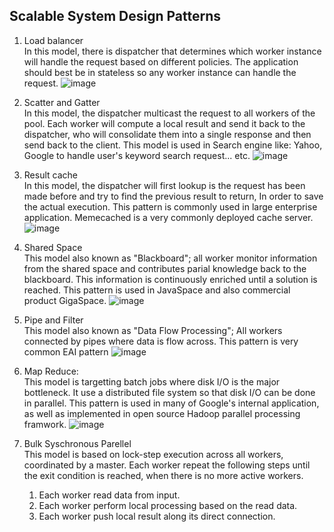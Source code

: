 ## Scalable System Design Patterns
1. Load balancer  
   In this model, there is dispatcher that determines which worker instance will handle the request based on different policies. The application should best be in
   stateless so any worker instance can handle the request.
   ![image](https://blogger.googleusercontent.com/img/b/R29vZ2xl/AVvXsEgs7yGseA2JblV-s_vw5HoRkfsQ4WM9fBOprJByra9VPXiUxXCYf-D4NWqqVdJKJrYd3xDUgOiPIccV9JNc_32ph9MnmgDKjeAlceNKsR3JT7kiYFwWW6i2ySTa8Kj3FwU2ceWhd4P04CGA/s400/p1.png)

2. Scatter and Gatter  
   In this model, the dispatcher multicast the request to all workers of the pool. Each worker will compute a local result and send it back to the dispatcher, who will consolidate them into a single response and then send back to the client.
   This model is used in Search engine like: Yahoo, Google to handle user's keyword search request... etc.
   ![image](https://blogger.googleusercontent.com/img/b/R29vZ2xl/AVvXsEjVT7xapK-hUwJ3w8BfYihr5zsGX9tPVhoGzjMSzHF4hc_EsYohSvj_3nfMhD0c2uIco1Bg92ZLUrrERRM6SICWJT4fp2j4775IH7RthavMdBSOmJz1yWC4vWrprRix-EZfHwNgaTYf3irh/s1600/P2.png)
3. Result cache  
   In this model, the dispatcher will first lookup is the request has been made before and try to find the previous result to return, In order to save the actual execution.
   This pattern is commonly used in large enterprise application. Memecached is a very commonly deployed cache server.
   ![image](https://blogger.googleusercontent.com/img/b/R29vZ2xl/AVvXsEgFqHcngyxv_0yf4AnQhxkS96UlsM-W48GnLe8KYRKDO6QgkSqK9GhnpuzrG8Fthn870OerRpY-p9L2pl180pr8ohCrnvd_R5rUhQp_DKuMxb0GENhqWxM1yqBBnWN8mOA9Q7z07SPPTl4x/s400/P3.png)
4. Shared Space  
   This model also known as "Blackboard"; all worker monitor information from the shared space and contributes parial knowledge back to the blackboard. This information is continuously enriched until a solution is reached.
   This pattern is used in JavaSpace and also commercial product GigaSpace.
   ![image](https://blogger.googleusercontent.com/img/b/R29vZ2xl/AVvXsEjODXfMYS0n8ClctxFLT_uiWFQwNfctdCvDGKT2-CWpRmfuMtCTG1D8V8pavsporz_DlbH8-c00-XzzLic6yBUqwchCiFjn7t853hBG264s1zF6w4ced-Sto3nVl4sNJXoiuD6j8o3EwfmP/s1600/P4.png)
5. Pipe and Filter  
   This model also known as "Data Flow Processing"; All workers connected by pipes where data is flow across.
   This pattern is very common EAI pattern
   ![image](https://blogger.googleusercontent.com/img/b/R29vZ2xl/AVvXsEgaZl7AMJhO2bje3VBYsVIS6re_l2p3M1XsF9FJ4xR_MIJfiwwGvQFgnvNctokR09C1PuMAzl6qd6lGSex46VLl6OsUbMAS55T1DyPQIkc6HV5B4nO6IRvL-XRxN_b9GlQBOVGsJA3mhE1w/s1600/P5.png)
6. Map Reduce:  
   This model is targetting batch jobs where disk I/O is the major bottleneck. It use a distributed file system so that disk I/O can be done in parallel.
   This pattern is used in many of Google's internal application, as well as implemented in open source Hadoop parallel processing framwork.
   ![image](https://blogger.googleusercontent.com/img/b/R29vZ2xl/AVvXsEg8o6Kw2cwTXE0HvzfCY1-Fm3fYz3JsC3T8On7sZ0Ts3q6iWeh7zn887be9sUcNcEtkaoRdpf0GoSYoXQ-Yh59ZvxA3l3x9S0Xt9etDFugaNYQALVYrI7LqBDnl9s0YoYPNcla8Q54zRfLI/s1600/P7.png)
7. Bulk Syschronous Parellel  
   This model is based on lock-step execution across all workers, coordinated by a master. Each worker repeat the following steps until the exit condition is reached, when there is no more active workers.
   1. Each worker read data from input.
   2. Each worker perform local processing based on the read data.
   3. Each worker push local result along its direct connection.
